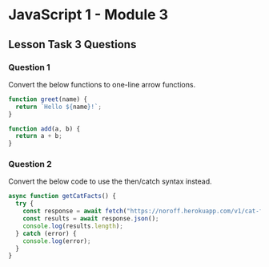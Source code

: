 # JavaScript 1 - Module 3

## Lesson Task 3 Questions

### Question 1

Convert the below functions to one-line arrow functions.

```js
function greet(name) {
  return `Hello ${name}!`;
}

function add(a, b) {
  return a + b;
}
```

### Question 2

Convert the below code to use the then/catch syntax instead.

```js
async function getCatFacts() {
  try {
    const response = await fetch("https://noroff.herokuapp.com/v1/cat-facts/facts");
    const results = await response.json();
    console.log(results.length);
  } catch (error) {
    console.log(error);
  }
}
```
